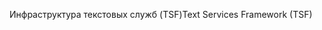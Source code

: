 <span data-ttu-id="a39b1-101">Инфраструктура текстовых служб (TSF)</span><span class="sxs-lookup"><span data-stu-id="a39b1-101">Text Services Framework (TSF)</span></span>